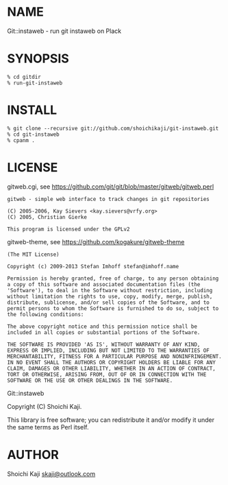 # NAME

Git::instaweb - run git instaweb on Plack

# SYNOPSIS

    % cd gitdir
    % run-git-instaweb

# INSTALL

    % git clone --recursive git://github.com/shoichikaji/git-instaweb.git
    % cd git-instaweb
    % cpanm .

# LICENSE

gitweb.cgi, see https://github.com/git/git/blob/master/gitweb/gitweb.perl

    gitweb - simple web interface to track changes in git repositories

    (C) 2005-2006, Kay Sievers <kay.sievers@vrfy.org>
    (C) 2005, Christian Gierke

    This program is licensed under the GPLv2

gitweb-theme, see https://github.com/kogakure/gitweb-theme

    (The MIT License)

    Copyright (c) 2009-2013 Stefan Imhoff stefan@imhoff.name

    Permission is hereby granted, free of charge, to any person obtaining a copy of this software and associated documentation files (the 'Software'), to deal in the Software without restriction, including without limitation the rights to use, copy, modify, merge, publish, distribute, sublicense, and/or sell copies of the Software, and to permit persons to whom the Software is furnished to do so, subject to the following conditions:

    The above copyright notice and this permission notice shall be included in all copies or substantial portions of the Software.

    THE SOFTWARE IS PROVIDED 'AS IS', WITHOUT WARRANTY OF ANY KIND, EXPRESS OR IMPLIED, INCLUDING BUT NOT LIMITED TO THE WARRANTIES OF MERCHANTABILITY, FITNESS FOR A PARTICULAR PURPOSE AND NONINFRINGEMENT. IN NO EVENT SHALL THE AUTHORS OR COPYRIGHT HOLDERS BE LIABLE FOR ANY CLAIM, DAMAGES OR OTHER LIABILITY, WHETHER IN AN ACTION OF CONTRACT, TORT OR OTHERWISE, ARISING FROM, OUT OF OR IN CONNECTION WITH THE SOFTWARE OR THE USE OR OTHER DEALINGS IN THE SOFTWARE.

Git::instaweb

Copyright (C) Shoichi Kaji.

This library is free software; you can redistribute it and/or modify
it under the same terms as Perl itself.

# AUTHOR

Shoichi Kaji <skaji@outlook.com>
